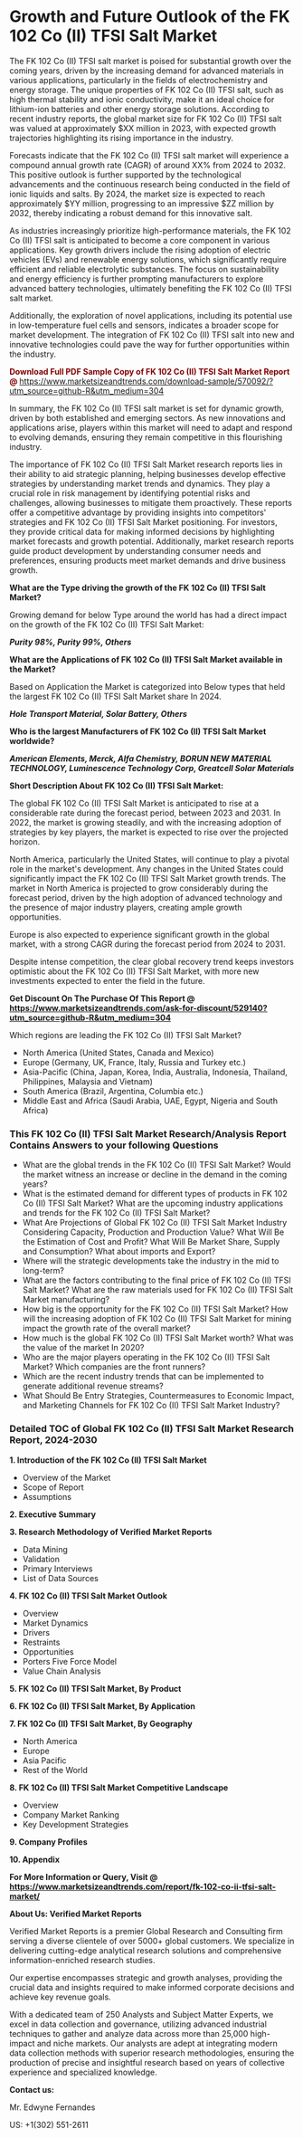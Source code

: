 <h1>Growth and Future Outlook of the FK 102 Co (II) TFSI Salt Market</h1><p>The FK 102 Co (II) TFSI salt market is poised for substantial growth over the coming years, driven by the increasing demand for advanced materials in various applications, particularly in the fields of electrochemistry and energy storage. The unique properties of FK 102 Co (II) TFSI salt, such as high thermal stability and ionic conductivity, make it an ideal choice for lithium-ion batteries and other energy storage solutions. According to recent industry reports, the global market size for FK 102 Co (II) TFSI salt was valued at approximately $XX million in 2023, with expected growth trajectories highlighting its rising importance in the industry.</p><p>Forecasts indicate that the FK 102 Co (II) TFSI salt market will experience a compound annual growth rate (CAGR) of around XX% from 2024 to 2032. This positive outlook is further supported by the technological advancements and the continuous research being conducted in the field of ionic liquids and salts. By 2024, the market size is expected to reach approximately $YY million, progressing to an impressive $ZZ million by 2032, thereby indicating a robust demand for this innovative salt.</p><p>As industries increasingly prioritize high-performance materials, the FK 102 Co (II) TFSI salt is anticipated to become a core component in various applications. Key growth drivers include the rising adoption of electric vehicles (EVs) and renewable energy solutions, which significantly require efficient and reliable electrolytic substances. The focus on sustainability and energy efficiency is further prompting manufacturers to explore advanced battery technologies, ultimately benefiting the FK 102 Co (II) TFSI salt market.</p><p>Additionally, the exploration of novel applications, including its potential use in low-temperature fuel cells and sensors, indicates a broader scope for market development. The integration of FK 102 Co (II) TFSI salt into new and innovative technologies could pave the way for further opportunities within the industry.</p><p><strong><span style="color: #800000;">Download Full PDF Sample Copy of FK 102 Co (II) TFSI Salt Market Report @</span>&nbsp;</strong><a href="https://www.marketsizeandtrends.com/download-sample/570092/?utm_source=github-R&amp;utm_medium=304">https://www.marketsizeandtrends.com/download-sample/570092/?utm_source=github-R&amp;utm_medium=304</a></p><p>In summary, the FK 102 Co (II) TFSI salt market is set for dynamic growth, driven by both established and emerging sectors. As new innovations and applications arise, players within this market will need to adapt and respond to evolving demands, ensuring they remain competitive in this flourishing industry.</p></p><p>The importance of&nbsp;FK 102 Co (II) TFSI Salt Market research reports lies in their ability to aid strategic planning, helping businesses develop effective strategies by understanding market trends and dynamics. They play a crucial role in risk management by identifying potential risks and challenges, allowing businesses to mitigate them proactively. These reports offer a competitive advantage by providing insights into competitors' strategies and FK 102 Co (II) TFSI Salt Market positioning. For investors, they provide critical data for making informed decisions by highlighting market forecasts and growth potential. Additionally, market research reports guide product development by understanding consumer needs and preferences, ensuring products meet market demands and drive business growth.</p><p><strong>What are the&nbsp;Type driving the growth of the FK 102 Co (II) TFSI Salt Market?</strong></p><p id="" class="">Growing demand for below Type around the world has had a direct impact on the growth of the FK 102 Co (II) TFSI Salt Market:</p><em><strong>Purity 98%, Purity 99%, Others</strong></em></p><strong>What are the&nbsp;Applications&nbsp;of FK 102 Co (II) TFSI Salt Market available in the Market?</strong></p><p id="" class="">Based on Application the Market is categorized into Below types that held the largest FK 102 Co (II) TFSI Salt Market share In 2024.</p><em><strong>Hole Transport Material, Solar Battery, Others</strong></em></p><strong>Who is the largest Manufacturers of FK 102 Co (II) TFSI Salt Market worldwide?</strong></p><p><em><strong>American Elements, Merck, Alfa Chemistry, BORUN NEW MATERIAL TECHNOLOGY, Luminescence Technology Corp, Greatcell Solar Materials</strong></em></p><p id="" class=""><strong>Short Description About FK 102 Co (II) TFSI Salt Market:</strong></p><p>The global FK 102 Co (II) TFSI Salt Market is anticipated to rise at a considerable rate during the forecast period, between 2023 and 2031. In 2022, the market is growing steadily, and with the increasing adoption of strategies by key players, the market is expected to rise over the projected horizon.</p><p>North America, particularly the United States, will continue to play a pivotal role in the market's development. Any changes in the United States could significantly impact the FK 102 Co (II) TFSI Salt Market growth trends. The market in North America is projected to grow considerably during the forecast period, driven by the high adoption of advanced technology and the presence of major industry players, creating ample growth opportunities.</p><p>Europe is also expected to experience significant growth in the global market, with a strong CAGR during the forecast period from 2024 to 2031.</p><p>Despite intense competition, the clear global recovery trend keeps investors optimistic about the FK 102 Co (II) TFSI Salt Market, with more new investments expected to enter the field in the future.</p><p id="" class=""><strong>Get Discount On The Purchase Of This Report @ <a href="https://www.marketsizeandtrends.com/ask-for-discount/529140?utm_source=github-R&utm_medium=304" target="_blank">https://www.marketsizeandtrends.com/ask-for-discount/529140?utm_source=github-R&utm_medium=304</a></strong></p>Which regions are leading the FK 102 Co (II) TFSI Salt Market?</p><ul><li>North America (United States, Canada and Mexico)</li><li>Europe (Germany, UK, France, Italy, Russia and Turkey etc.)</li><li>Asia-Pacific (China, Japan, Korea, India, Australia, Indonesia, Thailand, Philippines, Malaysia and Vietnam)</li><li>South America (Brazil, Argentina, Columbia etc.)</li><li>Middle East and Africa (Saudi Arabia, UAE, Egypt, Nigeria and South Africa)</li></ul><h3 id="" class="">This FK 102 Co (II) TFSI Salt Market Research/Analysis Report Contains Answers to your following Questions</h3><ul><li>What are the global trends in the FK 102 Co (II) TFSI Salt Market? Would the market witness an increase or decline in the demand in the coming years?</li><li>What is the estimated demand for different types of products in FK 102 Co (II) TFSI Salt Market? What are the upcoming industry applications and trends for the FK 102 Co (II) TFSI Salt Market?</li><li>What Are Projections of Global FK 102 Co (II) TFSI Salt Market Industry Considering Capacity, Production and Production Value? What Will Be the Estimation of Cost and Profit? What Will Be Market Share, Supply and Consumption? What about imports and Export?</li><li>Where will the strategic developments take the industry in the mid to long-term?</li><li>What are the factors contributing to the final price of FK 102 Co (II) TFSI Salt Market? What are the raw materials used for FK 102 Co (II) TFSI Salt Market manufacturing?</li><li>How big is the opportunity for the FK 102 Co (II) TFSI Salt Market? How will the increasing adoption of FK 102 Co (II) TFSI Salt Market for mining impact the growth rate of the overall market?</li><li>How much is the global FK 102 Co (II) TFSI Salt Market worth? What was the value of the market In 2020?</li><li>Who are the major players operating in the FK 102 Co (II) TFSI Salt Market? Which companies are the front runners?</li><li>Which are the recent industry trends that can be implemented to generate additional revenue streams?</li><li>What Should Be Entry Strategies, Countermeasures to Economic Impact, and Marketing Channels for FK 102 Co (II) TFSI Salt Market Industry?</li></ul><h3 id="" class="">Detailed TOC of Global FK 102 Co (II) TFSI Salt Market Research Report, 2024-2030</h3><p id="" class=""><strong>1. Introduction of the FK 102 Co (II) TFSI Salt Market</strong></p><ul><li>Overview of the Market</li><li>Scope of Report</li><li>Assumptions</li></ul><p id="" class=""><strong>2. Executive Summary</strong></p><p id="" class=""><strong>3. Research Methodology of Verified Market Reports</strong></p><ul><li>Data Mining</li><li>Validation</li><li>Primary Interviews</li><li>List of Data Sources</li></ul><p id="" class=""><strong>4. FK 102 Co (II) TFSI Salt Market Outlook</strong></p><ul><li>Overview</li><li>Market Dynamics</li><li>Drivers</li><li>Restraints</li><li>Opportunities</li><li>Porters Five Force Model</li><li>Value Chain Analysis</li></ul><p id="" class=""><strong>5. FK 102 Co (II) TFSI Salt Market, By Product</strong></p><p id="" class=""><strong>6. FK 102 Co (II) TFSI Salt Market, By Application</strong></p><p id="" class=""><strong>7. FK 102 Co (II) TFSI Salt Market, By Geography</strong></p><ul><li>North America</li><li>Europe</li><li>Asia Pacific</li><li>Rest of the World</li></ul><p id="" class=""><strong>8. FK 102 Co (II) TFSI Salt Market Competitive Landscape</strong></p><ul><li>Overview</li><li>Company Market Ranking</li><li>Key Development Strategies</li></ul><p id="" class=""><strong>9. Company Profiles</strong></p><p id="" class=""><strong>10. Appendix</strong></p><p id="" class=""><strong>For More Information or Query, Visit @ <a href="https://www.marketsizeandtrends.com/report/fk-102-co-ii-tfsi-salt-market/" target="_blank">https://www.marketsizeandtrends.com/report/fk-102-co-ii-tfsi-salt-market/</a></strong></p><p id="" class=""><strong>About Us: Verified Market Reports</strong></p><p id="" class="">Verified Market Reports is a premier Global Research and Consulting firm serving a diverse clientele of over 5000+ global customers. We specialize in delivering cutting-edge analytical research solutions and comprehensive information-enriched research studies.</p><p id="" class="">Our expertise encompasses strategic and growth analyses, providing the crucial data and insights required to make informed corporate decisions and achieve key revenue goals.</p><p id="" class="">With a dedicated team of 250 Analysts and Subject Matter Experts, we excel in data collection and governance, utilizing advanced industrial techniques to gather and analyze data across more than 25,000 high-impact and niche markets. Our analysts are adept at integrating modern data collection methods with superior research methodologies, ensuring the production of precise and insightful research based on years of collective experience and specialized knowledge.</p><p id="" class=""><strong>Contact us:</strong></p><p id="" class="">Mr. Edwyne Fernandes</p><p id="" class="">US: +1(302) 551-2611</p>